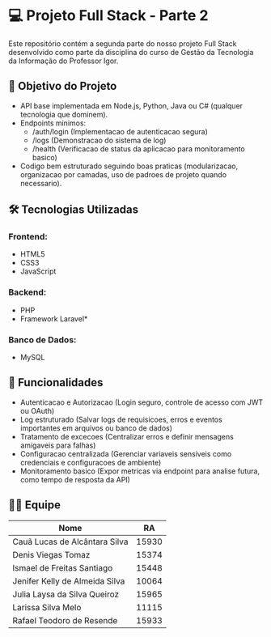 # 💻 Projeto Full Stack - Parte 2

Este repositório contém a segunda parte do nosso projeto Full Stack desenvolvido como parte da disciplina do curso de Gestão da Tecnologia da Informação do Professor Igor.

## 🚀 Objetivo do Projeto

- API base implementada em Node.js, Python, Java ou C# (qualquer tecnologia que dominem).
- Endpoints minimos:
    - /auth/login (Implementacao de autenticacao segura)
    - /logs (Demonstracao do sistema de log)
    - /health (Verificacao de status da aplicacao para monitoramento basico)
- Codigo bem estruturado seguindo boas praticas (modularizacao, organizacao por camadas, uso de
padroes de projeto quando necessario).

## 🛠️ Tecnologias Utilizadas

### Frontend:
- HTML5
- CSS3
- JavaScript

### Backend:
- PHP
- Framework Laravel*

### Banco de Dados:
- MySQL

## 🔧 Funcionalidades

- Autenticacao e Autorizacao (Login seguro, controle de acesso com JWT ou OAuth)
- Log estruturado (Salvar logs de requisicoes, erros e eventos importantes em arquivos ou banco de dados)
- Tratamento de excecoes (Centralizar erros e definir mensagens amigaveis para falhas)
- Configuracao centralizada (Gerenciar variaveis sensiveis como credenciais e configuracoes de ambiente)
- Monitoramento basico (Expor metricas via endpoint para analise futura, como tempo de resposta da API)

## 👨‍💻 Equipe

| Nome                                | RA     |
|-------------------------------------|--------|
| Cauã Lucas de Alcântara Silva       | 15930  |
| Denis Viegas Tomaz                  | 15374  |
| Ismael de Freitas Santiago          | 15448  |
| Jenifer Kelly de Almeida Silva      | 10064  |
| Julia Laysa da Silva Queiroz        | 15965  |
| Larissa Silva Melo                  | 11115  |
| Rafael Teodoro de Resende           | 15933  |


